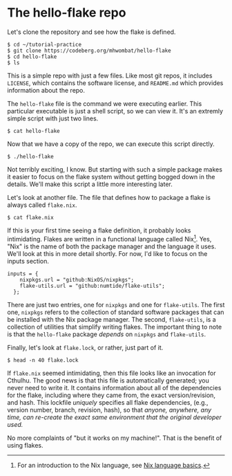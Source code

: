 # The hello-flake repo

Let's clone the repository and see how the flake is defined.

~~~
$ cd ~/tutorial-practice
$ git clone https://codeberg.org/mhwombat/hello-flake
$ cd hello-flake
$ ls
~~~

This is a simple repo with just a few files.
Like most git repos, it includes
`LICENSE`, which contains the software license,
and `README.md` which provides information about the repo.

The `hello-flake` file is the command we were executing earlier.
This particular executable is just a shell script, so we can view it.
It's an extremly simple script with just two lines.

~~~
$ cat hello-flake
~~~

Now that we have a copy of the repo, we can execute this script directly.

~~~
$ ./hello-flake
~~~

Not terribly exciting, I know.
But starting with such a simple package makes it easier to focus on the flake
system without getting bogged down in the details.
We'll make this script a little more interesting later.

Let's look at another file.
The file that defines how to package a flake is always called `flake.nix`.

~~~
$ cat flake.nix
~~~

If this is your first time seeing a flake definition,
it probably looks intimidating.
Flakes are written in a functional language called Nix[^nix-language].
Yes, "Nix" is the name of both the package manager and the language it uses.
We'll look at this in more detail shortly.
For now, I'd like to focus on the inputs section.

[^nix-language]: For an introduction to the Nix language, see [Nix language basics](https://nixos.org/guides/nix-language.html).

~~~
inputs = {
    nixpkgs.url = "github:NixOS/nixpkgs";
    flake-utils.url = "github:numtide/flake-utils";
  };
~~~

There are just two entries, one for `nixpkgs` and one for `flake-utils`.
The first one, `nixpkgs` refers to the collection of standard software packages that can be installed with the Nix package manager.
The second, `flake-utils`, is a collection of utilities that simplify writing flakes.
The important thing to note is that the `hello-flake` package *depends* on `nixpkgs` and `flake-utils`.

Finally, let's look at `flake.lock`, or rather, just part of it.

~~~
$ head -n 40 flake.lock
~~~

If `flake.nix` seemed intimidating, then this file looks like an invocation for Cthulhu.
The good news is that this file is automatically generated; you never need to write it.
It contains information about all of the dependencies for the flake,
including where they came from, the exact version/revision, and hash.
This lockfile *uniquely* specifies all flake dependencies,
(e.g., version number, branch, revision, hash),
so that *anyone, anywhere, any time,
can re-create the exact same environment that the original developer used.*

No more complaints of "but it works on my machine!".
That is the benefit of using flakes.


